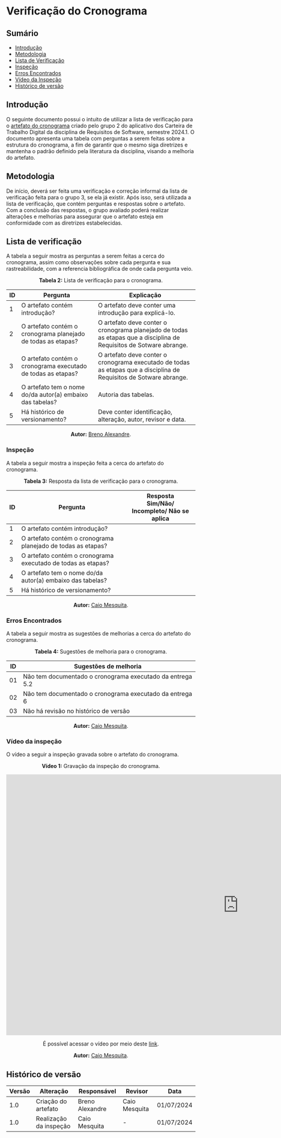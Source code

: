 # Verificação do Cronograma


## Sumário
* [Introdução](#Introdução)
* [Metodologia](#Metodologia)
* [Lista de Verificação](#Lista-de-Verificação)
* [Inspeção](#Inspeção)
* [Erros Encontrados](#Erros-Encontrados)
* [Vídeo da Inspeção](#Vídeo-da-Inspeção)
* [Histórico de versão](#Histórico-de-versão)


## Introdução

O seguinte documento possui o intuito de utilizar a lista de verificação para o [artefato do cronograma](https://requisitos-de-software.github.io/2024.1-CarteiradeTrabalhoDigital/#/planejamento/Cronograma) criado pelo grupo 2 do aplicativo dos Carteira de Trabalho Digital da disciplina de Requisitos de Software, semestre 2024.1. O documento apresenta uma tabela com perguntas a serem feitas sobre a estrutura do cronograma, a fim de garantir que o mesmo siga diretrizes e mantenha o padrão definido pela literatura da disciplina, visando a melhoria do artefato.


## Metodologia

De início, deverá ser feita uma verificação e correção informal da lista de verificação feita para o grupo 3, se ela já existir. Após isso, será utilizada a lista de verificação, que contém perguntas e respostas sobre o artefato. Com a conclusão das respostas, o grupo avaliado poderá realizar alterações e melhorias para assegurar que o artefato esteja em conformidade com as diretrizes estabelecidas.


## Lista de verificação

A tabela a seguir mostra as perguntas a serem feitas a cerca do cronograma, assim como observações sobre cada pergunta e sua rastreabilidade, com a referencia bibliográfica de onde cada pergunta veio.

<center>

<b>Tabela 2:</b> Lista de verificação para o cronograma.

| ID  | Pergunta                                                     | Explicação                                                                                                          |
| --- | ------------------------------------------------------------ | ------------------------------------------------------------------------------------------------------------------- |
| 1   | O artefato contém introdução?                                | O artefato deve conter uma introdução para explicá-lo.                                                              |
| 2   | O artefato contém o cronograma planejado de todas as etapas? | O artefato deve conter o cronograma planejado de todas as etapas que a disciplina de Requisitos de Sotware abrange. |
| 3   | O artefato contém o cronograma executado de todas as etapas? | O artefato deve conter o cronograma executado de todas as etapas que a disciplina de Requisitos de Sotware abrange. |
| 4   | O artefato tem o nome do/da autor(a) embaixo das tabelas?    | Autoria das tabelas.                                                                                                |
| 5   | Há histórico de versionamento?                               | Deve conter identificação, alteração, autor, revisor e data.                                                        |


<b>Autor:</b> <a href="https://github.com/brenoalexandre0">Breno Alexandre</a>.

</center>


### Inspeção

A tabela a seguir mostra a inspeção feita a cerca do artefato do cronograma.

<center>

<b>Tabela 3:</b> Resposta da lista de verificação para o cronograma.

| ID |  Pergunta                                                    | Resposta <br> Sim/Não/ Incompleto/ Não se aplica |
| -- | ------------------------------------------------------------ | ------------------------------------------------- |
| 1  | O artefato contém introdução?                                | |
| 2  | O artefato contém o cronograma planejado de todas as etapas? | |
| 3  | O artefato contém o cronograma executado de todas as etapas? | |
| 4  | O artefato tem o nome do/da autor(a) embaixo das tabelas?    | |
| 5  | Há histórico de versionamento?                               | |

<b>Autor:</b> <a href="https://github.com/Caiomesvie">Caio Mesquita</a>.

</center>


### Erros Encontrados

A tabela a seguir mostra as sugestões de melhorias a cerca do artefato do cronograma.

<center>

<b>Tabela 4:</b> Sugestões de melhoria para o cronograma.

| ID |  Sugestões de melhoria | 
| -- | ---------------------- |
|  01 | Não tem documentado o cronograma executado da entrega 5.2  |
|  02 | Não tem documentado o cronograma executado da entrega 6  |
|  03 | Não há revisão no histórico de versão |

<b>Autor:</b> <a href="https://github.com/Caiomesvie">Caio Mesquita</a>.

</center>


### Vídeo da inspeção

O vídeo a seguir a inspeção gravada sobre o artefato do cronograma.

<center>

<b>Vídeo 1:</b> Gravação da inspeção do cronograma.

<iframe width="1236" height="695" src="https://www.youtube.com/embed/gPzZM-ccJqI" title="inspeção Cronograma requisitos" frameborder="0" allow="accelerometer; autoplay; clipboard-write; encrypted-media; gyroscope; picture-in-picture; web-share" referrerpolicy="strict-origin-when-cross-origin" allowfullscreen></iframe>

É possível acessar o vídeo por meio deste [link](https://www.youtube.com/watch?v=gPzZM-ccJqI).

<b>Autor:</b> <a href="https://github.com/Caiomesvie">Caio Mesquita</a>.

</center>

## Histórico de versão

| Versão | Alteração                           | Responsável     | Revisor         | Data       |
| ------ | ----------------------------------- | --------------- | --------------- | ---------- |
| 1.0    | Criação do artefato                 | Breno Alexandre | Caio Mesquita   | 01/07/2024 |
| 1.0    |Realização da inspeção             | Caio Mesquita | -               | 01/07/2024 |
